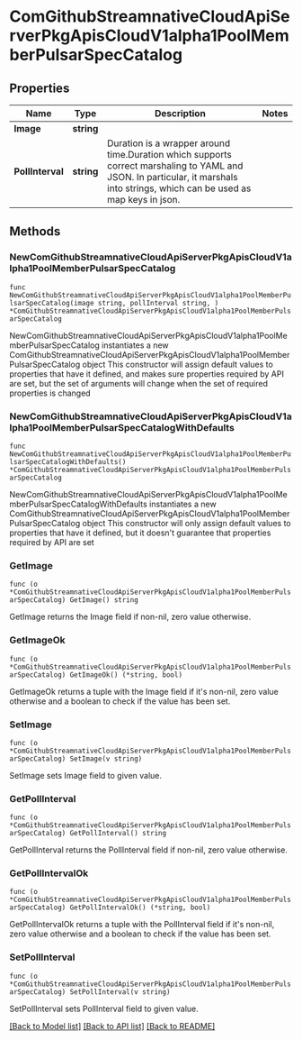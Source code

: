 # ComGithubStreamnativeCloudApiServerPkgApisCloudV1alpha1PoolMemberPulsarSpecCatalog

## Properties

Name | Type | Description | Notes
------------ | ------------- | ------------- | -------------
**Image** | **string** |  | 
**PollInterval** | **string** | Duration is a wrapper around time.Duration which supports correct marshaling to YAML and JSON. In particular, it marshals into strings, which can be used as map keys in json. | 

## Methods

### NewComGithubStreamnativeCloudApiServerPkgApisCloudV1alpha1PoolMemberPulsarSpecCatalog

`func NewComGithubStreamnativeCloudApiServerPkgApisCloudV1alpha1PoolMemberPulsarSpecCatalog(image string, pollInterval string, ) *ComGithubStreamnativeCloudApiServerPkgApisCloudV1alpha1PoolMemberPulsarSpecCatalog`

NewComGithubStreamnativeCloudApiServerPkgApisCloudV1alpha1PoolMemberPulsarSpecCatalog instantiates a new ComGithubStreamnativeCloudApiServerPkgApisCloudV1alpha1PoolMemberPulsarSpecCatalog object
This constructor will assign default values to properties that have it defined,
and makes sure properties required by API are set, but the set of arguments
will change when the set of required properties is changed

### NewComGithubStreamnativeCloudApiServerPkgApisCloudV1alpha1PoolMemberPulsarSpecCatalogWithDefaults

`func NewComGithubStreamnativeCloudApiServerPkgApisCloudV1alpha1PoolMemberPulsarSpecCatalogWithDefaults() *ComGithubStreamnativeCloudApiServerPkgApisCloudV1alpha1PoolMemberPulsarSpecCatalog`

NewComGithubStreamnativeCloudApiServerPkgApisCloudV1alpha1PoolMemberPulsarSpecCatalogWithDefaults instantiates a new ComGithubStreamnativeCloudApiServerPkgApisCloudV1alpha1PoolMemberPulsarSpecCatalog object
This constructor will only assign default values to properties that have it defined,
but it doesn't guarantee that properties required by API are set

### GetImage

`func (o *ComGithubStreamnativeCloudApiServerPkgApisCloudV1alpha1PoolMemberPulsarSpecCatalog) GetImage() string`

GetImage returns the Image field if non-nil, zero value otherwise.

### GetImageOk

`func (o *ComGithubStreamnativeCloudApiServerPkgApisCloudV1alpha1PoolMemberPulsarSpecCatalog) GetImageOk() (*string, bool)`

GetImageOk returns a tuple with the Image field if it's non-nil, zero value otherwise
and a boolean to check if the value has been set.

### SetImage

`func (o *ComGithubStreamnativeCloudApiServerPkgApisCloudV1alpha1PoolMemberPulsarSpecCatalog) SetImage(v string)`

SetImage sets Image field to given value.


### GetPollInterval

`func (o *ComGithubStreamnativeCloudApiServerPkgApisCloudV1alpha1PoolMemberPulsarSpecCatalog) GetPollInterval() string`

GetPollInterval returns the PollInterval field if non-nil, zero value otherwise.

### GetPollIntervalOk

`func (o *ComGithubStreamnativeCloudApiServerPkgApisCloudV1alpha1PoolMemberPulsarSpecCatalog) GetPollIntervalOk() (*string, bool)`

GetPollIntervalOk returns a tuple with the PollInterval field if it's non-nil, zero value otherwise
and a boolean to check if the value has been set.

### SetPollInterval

`func (o *ComGithubStreamnativeCloudApiServerPkgApisCloudV1alpha1PoolMemberPulsarSpecCatalog) SetPollInterval(v string)`

SetPollInterval sets PollInterval field to given value.



[[Back to Model list]](../README.md#documentation-for-models) [[Back to API list]](../README.md#documentation-for-api-endpoints) [[Back to README]](../README.md)


